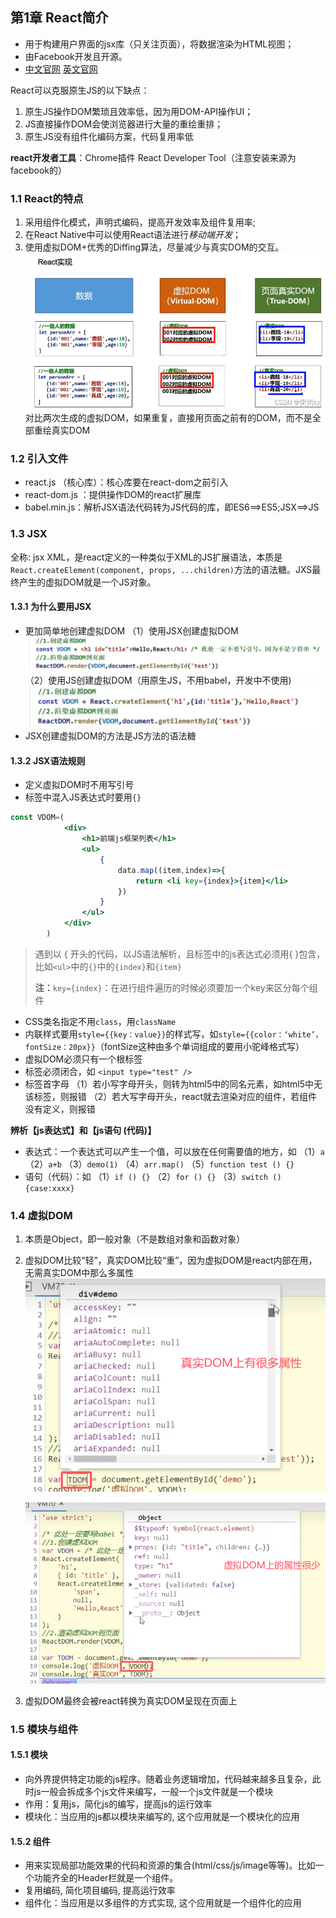 ## 第1章 React简介

- 用于构建用户界面的jsx库（只关注页面），将数据渲染为HTML视图；
- 由Facebook开发且开源。
- [中文官网](https://react.docschina.org/)
  [英文官网](https://reactjs.org/)

React可以克服原生JS的以下缺点：

1. 原生JS操作DOM繁琐且效率低，因为用DOM-API操作UI；
2. JS直接操作DOM会使浏览器进行大量的重绘重排；
3. 原生JS没有组件化编码方案，代码复用率低

**react开发者工具**：Chrome插件 React Developer Tool（注意安装来源为facebook的）

### 1.1 React的特点

1. 采用组件化模式，声明式编码，提高开发效率及组件复用率;
2. 在React Native中可以使用React语法进行*移动端开发*；
3. 使用虚拟DOM+优秀的Diffing算法，尽量减少与真实DOM的交互。
   ![在这里插入图片描述](./assets/第1章-React简介/41830c43ec2808ccf859e949f6b763aa.png)
   对比两次生成的虚拟DOM，如果重复，直接用页面之前有的DOM，而不是全部重绘真实DOM

### 1.2 引入文件

- react.js （核心库）：核心库要在react-dom之前引入
- react-dom.js ：提供操作DOM的react扩展库
- babel.min.js：解析JSX语法代码转为JS代码的库，即ES6==>ES5;JSX==>JS

### 1.3 JSX

全称: jsx XML，是react定义的一种类似于XML的JS扩展语法，本质是`React.createElement(component, props, ...children)`方法的语法糖。JXS最终产生的虚拟DOM就是一个JS对象。

#### 1.3.1 为什么要用JSX

- 更加简单地创建虚拟DOM
  （1）使用JSX创建虚拟DOM
  ![image-20241230013857087](./assets/第1章-React简介/image-20241230013857087.png)
  （2）使用JS创建虚拟DOM（用原生JS，不用babel，开发中不使用)
  ![image-20241230013931032](./assets/第1章-React简介/image-20241230013931032.png)
- JSX创建虚拟DOM的方法是JS方法的语法糖

#### 1.3.2 JSX语法规则

- 定义虚拟DOM时不用写引号
- 标签中混入JS表达式时要用`{}`

```jsx
const VDOM=(
            <div>
                <h1>前端js框架列表</h1>
                <ul>
                    {
                        data.map((item,index)=>{
                            return <li key={index}>{item}</li>
                        })
                    }
                </ul>               
            </div>           
        )
```

> 遇到以 { 开头的代码，以JS语法解析，且标签中的js表达式必须用{ }包含，比如`<ul>`中的`{}`中的`{index}`和`{item}`
>
> **注：**`key={index}`：在进行组件遍历的时候必须要加一个key来区分每个组件

- CSS类名指定不用`class`，用`className`
- 内联样式要用`style={{key：value}}`的样式写，如`style={{color：‘white’，fontSize：20px}}`（fontSize这种由多个单词组成的要用小驼峰格式写）
- 虚拟DOM必须只有一个根标签
- 标签必须闭合，如 `<input type="test" />`
- 标签首字母
  （1）若小写字母开头，则转为html5中的同名元素，如html5中无该标签，则报错
  （2）若大写字母开头，react就去渲染对应的组件，若组件没有定义，则报错

**辨析【js表达式】和【js语句 (代码)】**

- 表达式：一个表达式可以产生一个值，可以放在任何需要值的地方，如
  （1）`a`
  （2）`a+b`
  （3）`demo(1)`
  （4）`arr.map()`
  （5）`function test () {}`
- 语句（代码）：如
  （1）`if () {}`
  （2）`for () {}`
  （3）`switch () {case:xxxx}`

### 1.4 虚拟DOM

1. 本质是Object，即一般对象（不是数组对象和函数对象）

2. 虚拟DOM比较“轻”，真实DOM比较“重”，因为虚拟DOM是react内部在用，无需真实DOM中那么多属性
   <img src="./assets/第1章-React简介/image-20241230014241702.png"/>

   <img src="./assets/第1章-React简介/image-20241230014334465.png"/>

3. 虚拟DOM最终会被react转换为真实DOM呈现在页面上

### 1.5 模块与组件

#### 1.5.1 模块

- 向外界提供特定功能的js程序。随着业务逻辑增加，代码越来越多且复杂，此时js一般会拆成多个js文件来编写，一般一个js文件就是一个模块
- 作用：复用js，简化js的编写，提高js的运行效率
- 模块化：当应用的js都以模块来编写的, 这个应用就是一个模块化的应用

#### 1.5.2 组件

- 用来实现局部功能效果的代码和资源的集合(html/css/js/image等等)。比如一个功能齐全的Header栏就是一个组件。
- 复用编码, 简化项目编码, 提高运行效率
- 组件化：当应用是以多组件的方式实现, 这个应用就是一个组件化的应用

